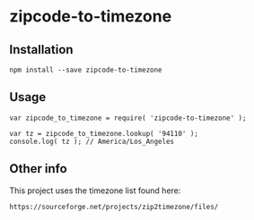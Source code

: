 # zipcode-to-timezone

## Installation

```
npm install --save zipcode-to-timezone
```

## Usage

```
var zipcode_to_timezone = require( 'zipcode-to-timezone' );

var tz = zipcode_to_timezone.lookup( '94110' );
console.log( tz ); // America/Los_Angeles
```
## Other info

This project uses the timezone list found here:

```
https://sourceforge.net/projects/zip2timezone/files/
```
